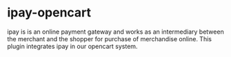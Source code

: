 ipay-opencart
=============

ipay is  is an online payment gateway and works as an intermediary between the merchant and the shopper for purchase of merchandise online. This plugin integrates ipay in our opencart system.


